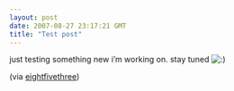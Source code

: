 ```yaml
---
layout: post
date: 2007-08-27 23:17:21 GMT
title: "Test post"
---
```

<p>just testing something new i’m working on. stay tuned <img src="http://www.eightfivethree.com/wp-includes/images/smilies/icon_smile.gif" alt=":)" /></p><p>
 (via <a href="http://www.eightfivethree.com/2007/08/27/test-post/">eightfivethree</a>)</p>